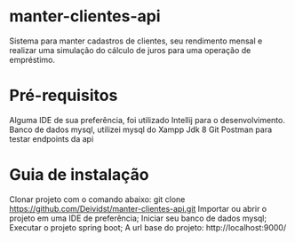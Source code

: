 # manter-clientes-api
Sistema para manter cadastros de clientes, seu rendimento mensal e realizar uma simulação do cálculo de   juros para uma operação de empréstimo.

# Pré-requisitos
Alguma IDE de sua preferência, foi utilizado Intellij para o desenvolvimento.
Banco de dados mysql, utilizei mysql do Xampp
Jdk 8
Git
Postman para testar endpoints da api

# Guia de instalação
Clonar projeto com o comando abaixo:
  git clone https://github.com/Deividst/manter-clientes-api.git
Importar ou abrir o projeto em uma IDE de preferência;
Iniciar seu banco de dados mysql;
Executar o projeto spring boot;
A url base do projeto: http://localhost:9000/

